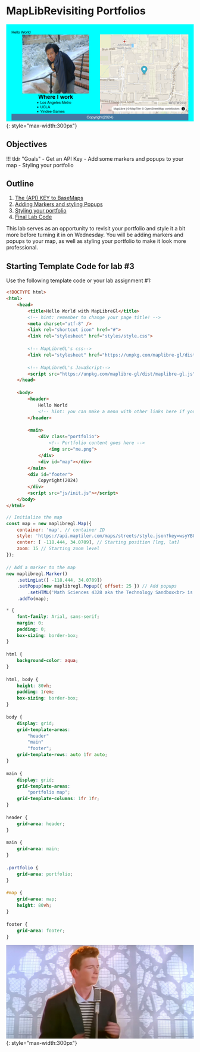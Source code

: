 # MapLibRevisiting Portfolios

![](././media/1moregoal.png){: style="max-width:300px"}

## Objectives

!!! tldr "Goals"
    - Get an API Key
    - Add some markers and popups to your map
    - Styling your portfolio

## Outline

1. [The (API) KEY to BaseMaps](./m0.md)
2. [Adding Markers and styling Popups](./m1.md)
3. [Styling your portfolio](./m2.md)
4. [Final Lab Code](./m3.md)

This lab serves as an opportunity to revisit your portfolio and style it a bit more before turning it in on Wednesday. You will be adding markers and popups to your map, as well as styling your portfolio to make it look more professional.

## Starting Template Code for lab #3

Use the following template code or your lab assignment #1:

```html title="index.html" linenums="1"
<!DOCTYPE html>
<html>
    <head>
        <title>Hello World with MapLibreGl</title>
        <!-- hint: remember to change your page title! -->
        <meta charset="utf-8" />
        <link rel="shortcut icon" href="#">
        <link rel="stylesheet" href="styles/style.css">

        <!-- MapLibreGL's css-->
        <link rel="stylesheet" href="https://unpkg.com/maplibre-gl/dist/maplibre-gl.css" />

		<!-- MapLibreGL's JavaScript-->
		<script src="https://unpkg.com/maplibre-gl/dist/maplibre-gl.js"></script>
    </head>
    
    <body>
        <header>
			Hello World
            <!-- hint: you can make a menu with other links here if you'd like -->
        </header>
        
        <main>
			<div class="portfolio">
				<!-- Portfolio content goes here -->
				<img src="me.png">
			</div>
            <div id="map"></div>
        </main>
        <div id="footer">
            Copyright(2024)
        </div>
        <script src="js/init.js"></script>
    </body>
</html>
```

```javascript title="js/init.js"
// Initialize the map
const map = new maplibregl.Map({
    container: 'map', // container ID
    style: 'https://api.maptiler.com/maps/streets/style.json?key=wsyYBQjqRwKnNsZrtci1', // Your style URL
    center: [ -118.444, 34.0709], // Starting position [lng, lat]
    zoom: 15 // Starting zoom level
});

// Add a marker to the map
new maplibregl.Marker()
    .setLngLat([ -118.444, 34.0709])
    .setPopup(new maplibregl.Popup({ offset: 25 }) // Add popups
        .setHTML('Math Sciences 4328 aka the Technology Sandbox<br> is the lab where I used to work in '))
    .addTo(map);
```

```css title="styles/style.css" linenums="1"
* {
    font-family: Arial, sans-serif;
    margin: 0;
    padding: 0;
    box-sizing: border-box;
}

html {
    background-color: aqua;
}

html, body {
    height: 80vh;
    padding: 1rem;
    box-sizing: border-box;
}

body {
    display: grid;
    grid-template-areas: 
        "header"
        "main"
        "footer";
    grid-template-rows: auto 1fr auto;
}

main {
    display: grid;
    grid-template-areas:
        "portfolio map";
    grid-template-columns: 1fr 1fr;
}

header { 
    grid-area: header;
}

main { 
    grid-area: main;
}

.portfolio {
    grid-area: portfolio;
}

#map { 
    grid-area: map;
    height: 80vh;
}

footer { 
    grid-area: footer;
}
```

![](././media/me.jpg){: style="max-width:300px"}